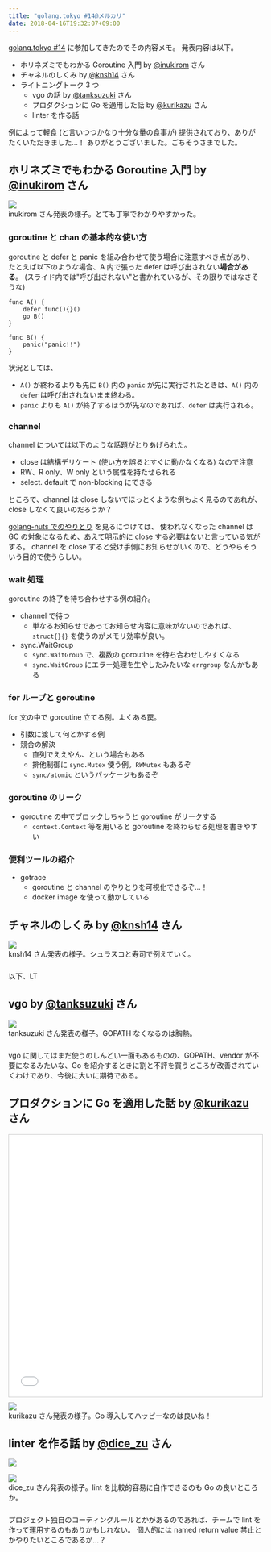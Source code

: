```yaml
---
title: "golang.tokyo #14@メルカリ"
date: 2018-04-16T19:32:07+09:00
---
```


[golang.tokyo #14](https://golangtokyo.connpass.com/event/82723/) に参加してきたのでその内容メモ。
発表内容は以下。

* ホリネズミでもわかる Goroutine 入門 by [@inukirom](https://twitter.com/inukirom) さん
* チャネルのしくみ by [@knsh14](https://twitter.com/knsh14) さん
* ライトニングトーク 3 つ
  * vgo の話 by [@tanksuzuki](https://twitter.com/tanksuzuki) さん
  * プロダクションに Go を適用した話 by [@kurikazu](https://twitter.com/kurikazu) さん
  * linter を作る話

例によって軽食 (と言いつつかなり十分な量の食事が) 提供されており、ありがたくいただきました…！
ありがとうございました。ごちそうさまでした。

## ホリネズミでもわかる Goroutine 入門 by [@inukirom](https://twitter.com/inukirom) さん

<div style="max-width: 800px">
<script async class="speakerdeck-embed" data-id="5611568f65044914bb63fb0d787e0852" data-ratio="1.77777777777778" src="//speakerdeck.com/assets/embed.js"></script>
</div>

<div style="margin-bottom:24px">
  <a href=/images/golang.tokyo-14/05.jpg><img src=/images/golang.tokyo-14/resized_05.jpg /></a>
  <div class="caption">inukirom さん発表の様子。とても丁寧でわかりやすかった。</div>
</div>

### goroutine と chan の基本的な使い方

goroutine と defer と panic を組み合わせて使う場合に注意すべき点があり、
たとえば以下のような場合、A 内で張った defer は呼び出されない**場合がある**。
(スライド内では"呼び出されない"と書かれているが、その限りではなさそうな)

```
func A() {
    defer func(){}()
    go B()
}

func B() {
    panic("panic!!")
}
```
状況としては、

* `A()` が終わるよりも先に `B()` 内の `panic` が先に実行されたときは、`A()` 内の `defer` は呼び出されないまま終わる。
* `panic` よりも `A()` が終了するほうが先なのであれば、`defer` は実行される。

### channel

channel については以下のような話題がとりあげられた。

* close は結構デリケート (使い方を誤るとすぐに動かなくなる) なので注意
* RW、R only、W only という属性を持たせられる
* select. default で non-blocking にできる

ところで、channel は close しないでほっとくような例もよく見るのであれが、close しなくて良いのだろうか？

[golang-nuts でのやりとり](https://groups.google.com/forum/#!msg/golang-nuts/pZwdYRGxCIk/qpbHxRRPJdUJ) を見るにつけては、 使われなくなった channel は GC の対象になるため、あえて明示的に close する必要はないと言っている気がする。 channel を close すると受け手側にお知らせがいくので、どうやらそういう目的で使うらしい。

### wait 処理

goroutine の終了を待ち合わせする例の紹介。

* channel で待つ 
  * 単なるお知らせであってお知らせ内容に意味がないのであれば、`struct{}{}` を使うのがメモリ効率が良い。
* sync.WaitGroup
  * `sync.WaitGroup` で、複数の goroutine を待ち合わせしやすくなる
  * `sync.WaitGroup` にエラー処理を生やしたみたいな `errgroup` なんかもある

### for ループと goroutine

for 文の中で goroutine 立てる例。よくある罠。

* 引数に渡して何とかする例
* 競合の解決
  * 直列でええやん、という場合もある
  * 排他制御に `sync.Mutex` 使う例。`RWMutex` もあるぞ
  * `sync/atomic` というパッケージもあるぞ

### goroutine のリーク

* goroutine の中でブロックしちゃうと goroutine がリークする
  * `context.Context` 等を用いると goroutine を終わらせる処理を書きやすい

### 便利ツールの紹介

* gotrace
  * goroutine と channel のやりとりを可視化できるぞ…！
  * docker image を使って動かしている

## チャネルのしくみ by [@knsh14](https://twitter.com/knsh14) さん

<div style="max-width: 800px">
<script async class="speakerdeck-embed" data-id="3ca3b188d9904775b4281cfee7018c27" data-ratio="1.77777777777778" src="//speakerdeck.com/assets/embed.js"></script>
</div>


<div style="margin-bottom:24px">
  <a href=/images/golang.tokyo-14/03.jpg><img src=/images/golang.tokyo-14/resized_03.jpg /></a>
  <div class="caption">knsh14 さん発表の様子。シュラスコと寿司で例えていく。</div>
</div>

以下、LT

## vgo by [@tanksuzuki](https://twitter.com/tanksuzuki) さん

<div style="max-width: 800px">
<script async class="speakerdeck-embed" data-id="08cee61b8c56450d8ef618b378fcd6a0" data-ratio="1.77777777777778" src="//speakerdeck.com/assets/embed.js"></script>
</div>

<div style="margin-bottom:24px">
  <a href=/images/golang.tokyo-14/02.jpg><img src=/images/golang.tokyo-14/resized_02.jpg /></a>
  <div class="caption">tanksuzuki さん発表の様子。GOPATH なくなるのは胸熱。</div>
</div>

vgo に関してはまだ使うのしんどい一面もあるものの、GOPATH、vendor が不要になるみたいな、Go を紹介するときに割と不評を買うところが改善されていくわけであり、今後に大いに期待である。

## プロダクションに Go を適用した話 by [@kurikazu](https://twitter.com/kurikazu) さん

<iframe src="//www.slideshare.net/slideshow/embed_code/key/lyY1i4CNbWM6jP" width="595" height="520" frameborder="0" marginwidth="0" marginheight="0" scrolling="no" style="border:1px solid #CCC; border-width:1px; margin-bottom:5px; max-width: 100%;" allowfullscreen></iframe><div style="margin-bottom:5px"></div></iframe>

<div style="margin-bottom:24px">
  <a href=/images/golang.tokyo-14/04.jpg><img src=/images/golang.tokyo-14/resized_04.jpg /></a>
  <div class="caption">kurikazu さん発表の様子。Go 導入してハッピーなのは良いね！</div>
</div>

## linter を作る話 by [@dice_zu](https://twitter.com/dice_zu) さん

<a href="https://daisuzu.github.io/golang-tokyo-14/#1"><img src=/images/golang.tokyo-14/linter_by_dice_zu.jpg /></a>

<div style="margin-bottom:24px">
  <a href=/images/golang.tokyo-14/01.jpg><img src=/images/golang.tokyo-14/resized_01.jpg /></a>
  <div class="caption">dice_zu さん発表の様子。lint を比較的容易に自作できるのも Go の良いところか。</div>
</div>

プロジェクト独自のコーディングルールとかがあるのであれば、チームで lint を作って運用するのもありかもしれない。
個人的には named return value 禁止とかやりたいところであるが…？

